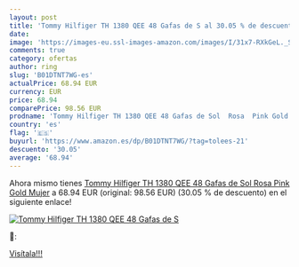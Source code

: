 ```yaml
---
layout: post
title: 'Tommy Hilfiger TH 1380 QEE 48 Gafas de S al 30.05 % de descuento'
date: 
image: 'https://images-eu.ssl-images-amazon.com/images/I/31x7-RXkGeL._SL200_.jpg'
comments: true
category: ofertas
author: ring
slug: 'B01DTNT7WG-es'
actualPrice: 68.94 EUR
currency: EUR
price: 68.94
comparePrice: 98.56 EUR
prodname: 'Tommy Hilfiger TH 1380 QEE 48 Gafas de Sol  Rosa  Pink Gold   Mujer'
country: 'es'
flag: '🇪🇸'
buyurl: 'https://www.amazon.es/dp/B01DTNT7WG/?tag=tolees-21'
descuento: '30.05'
average: '68.94'
---
```


Ahora mismo tienes [Tommy Hilfiger TH 1380 QEE 48 Gafas de Sol  Rosa  Pink Gold   Mujer](https://www.amazon.es/dp/B01DTNT7WG/?tag=tolees-21) a 68.94 EUR (original: 98.56 EUR) (30.05 %  de descuento) en el siguiente enlace!

[![Tommy Hilfiger TH 1380 QEE 48 Gafas de S](https://images-eu.ssl-images-amazon.com/images/I/31x7-RXkGeL._SL200_.jpg)](https://www.amazon.es/dp/B01DTNT7WG/?tag=tolees-21)

🔎:


[Visítala!!!](https://www.amazon.es/dp/B01DTNT7WG/?tag=tolees-21)
